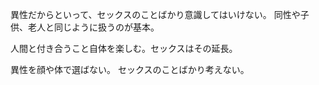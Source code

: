 異性だからといって、セックスのことばかり意識してはいけない。
同性や子供、老人と同じように扱うのが基本。

人間と付き合うこと自体を楽しむ。セックスはその延長。

異性を顔や体で選ばない。
セックスのことばかり考えない。
